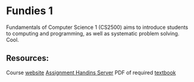 # Fundies 1

Fundamentals of Computer Science 1 (CS2500) aims to introduce students to computing and programming, as well as systematic problem solving. Cool.

## Resources:
Course [website](https://course.ccs.neu.edu/cs2500/index.html)
[Assignment Handins Server](https://handins.ccs.neu.edu/login)
PDF of required [textbook](https://ipfs.io/ipfs/bafykbzacebmk54urganxxnqccbluc2xeiu62hhh2iozmfkdlzmhd3ytrmvjyy?filename=%28How%20to%20Design%20Programs%29%20Felleisen%20M%20-%20How%20to%20design%20programs_%20an%20introduction%20to%20computing%20and%20programming-MIT%20Press%20Ltd%20%282018%29.pdf)

